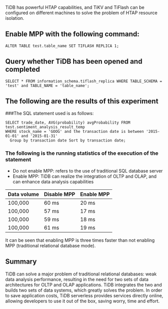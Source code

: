 TiDB has powerful HTAP capabilities, and TiKV and TiFlash can be configured on different machines to solve the problem of HTAP resource isolation.
## Enable MPP with the following command:
````
ALTER TABLE test.table_name SET TIFLASH REPLICA 1;
````
## Query whether TiDB has been opened and completed
````
SELECT * FROM information_schema.tiflash_replica WHERE TABLE_SCHEMA = 'test' and TABLE_NAME = 'table_name';
````

## The following are the results of this experiment
###The SQL statement used is as follows:
````
SELECT trade_date, AVG(probability) avgProbability FROM test.sentiment_analysis_result_temp
WHERE stock_name = 'GOOG' and the transaction date is between '2015-01-01' and '2015-01-31'
  Group by transaction date Sort by transaction date;
````
### The following is the running statistics of the execution of the statement
* Do not enable MPP: refers to the use of traditional SQL database server
* Enable MPP: TiDB can realize the integration of OLTP and OLAP, and can enhance data analysis capabilities

|Data volume |Disable MPP |Enable MPP |
| ------ | --------- | -------- |
| 100,000 | 60 ms | 20 ms |
| 100,000 | 57 ms | 17 ms |
| 100,000 | 59 ms | 18 ms |
| 100,000 | 61 ms | 19 ms |

It can be seen that enabling MPP is three times faster than not enabling MPP (traditional relational database mode).

## Summary
TiDB can solve a major problem of traditional relational databases: weak data analysis performance, resulting in the need for two sets of data architectures for OLTP and OLAP applications. TiDB integrates the two and builds two sets of data systems, which greatly solves the problem. In order to save application costs, TiDB serverless provides services directly online, allowing developers to use it out of the box, saving worry, time and effort.
